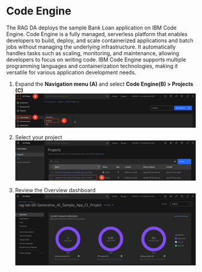 # Code Engine

The RAG DA deploys the sample Bank Loan application on IBM Code Engine. Code Engine is a fully managed, serverless platform that enables developers to build, deploy, and scale containerized applications and batch jobs without managing the underlying infrastructure. It automatically handles tasks such as scaling, monitoring, and maintenance, allowing developers to focus on writing code. IBM Code Engine supports multiple programming languages and containerization technologies, making it versatile for various application development needs.

1. Expand the **Navigation menu (A)** and select **Code Engine(B) > Projects (C)**
![alt text](../images/1.5.1-n.png)

2. Select your project
![alt text](../images/1.5.2-n.png)

3. Review the Overview dashboard 
![alt text](../images/1.5.3-n.png)